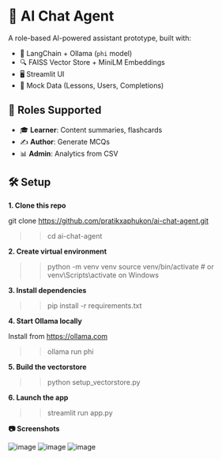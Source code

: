 # 🤖 AI Chat Agent

A role-based AI-powered assistant prototype, built with:

- 💬 LangChain + Ollama (`phi` model)
- 🔍 FAISS Vector Store + MiniLM Embeddings
- 🖥️ Streamlit UI
- 📁 Mock Data (Lessons, Users, Completions)

## 🧠 Roles Supported

- 🎓 **Learner**: Content summaries, flashcards
- ✍️ **Author**: Generate MCQs
- 📊 **Admin**: Analytics from CSV

## 🛠️ Setup

**1. Clone this repo**

   git clone https://github.com/pratikxaphukon/ai-chat-agent.git
   
  >>cd ai-chat-agent
   
**2. Create virtual environment**

>>python -m venv venv
>>source venv/bin/activate  # or venv\Scripts\activate on Windows


**3. Install dependencies**

>>pip install -r requirements.txt

**4. Start Ollama locally**

Install from https://ollama.com

>>ollama run phi


**5. Build the vectorstore**

>>python setup_vectorstore.py


**6. Launch the app**

>>streamlit run app.py





**📷 Screenshots**

![image](https://github.com/user-attachments/assets/e43e3ad7-3214-409b-b130-d6f16e40bdc5)
![image](https://github.com/user-attachments/assets/ea4e4232-7c59-4983-9e48-358c2686a459)
![image](https://github.com/user-attachments/assets/65924edb-4248-4a01-8f86-f39c7d1a8460)








